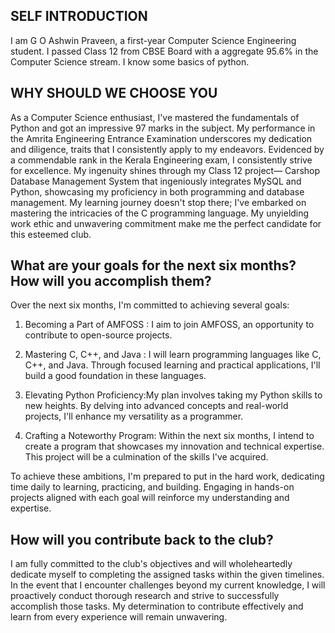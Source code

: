 ## SELF INTRODUCTION
I am G O Ashwin Praveen, a first-year Computer Science Engineering student. I passed Class 12 from CBSE Board with a aggregate 95.6% in the Computer Science stream. I know some basics of python.


## WHY SHOULD WE CHOOSE YOU
As a Computer Science enthusiast, I've mastered the fundamentals of Python and got an impressive 97 marks in the subject. My performance in the Amrita Engineering Entrance Examination underscores my dedication and diligence, traits that I consistently apply to my endeavors.
Evidenced by a commendable rank in the Kerala Engineering exam, I consistently strive for excellence. My ingenuity shines through my Class 12 project— Carshop Database Management System that ingeniously integrates MySQL and Python, showcasing my proficiency in both 
programming and database management. My learning journey doesn't stop there; I've embarked on mastering the intricacies of the C programming language. My unyielding work ethic and unwavering commitment make me the perfect candidate for this esteemed club.


## What are your goals for the next six months? How will you accomplish them?

Over the next six months, I'm committed to achieving several goals:

1. Becoming a Part of AMFOSS : I aim to join AMFOSS, an opportunity to contribute to open-source projects.
   
2. Mastering C, C++, and Java : I will learn programming languages like C, C++, and Java. Through focused learning and practical applications, I'll build a good foundation in these languages.
   
3. Elevating Python Proficiency:My plan involves taking my Python skills to new heights. By delving into advanced concepts and real-world projects, I'll enhance my versatility as a programmer.
   
4. Crafting a Noteworthy Program: Within the next six months, I intend to create a program that showcases my innovation and technical expertise. This project will be a culmination of the skills I've acquired.

To achieve these ambitions, I'm prepared to put in the hard work, dedicating time daily to learning, practicing, and building. Engaging in hands-on projects aligned with each goal will reinforce my understanding and expertise. 

## How will you contribute back to the club?
I am fully committed to the club's objectives and will wholeheartedly dedicate myself to completing the assigned tasks within the given timelines. In the event that I encounter challenges beyond my current knowledge, I will proactively conduct thorough research and strive to successfully accomplish
 those tasks. My determination to contribute effectively and learn from every experience will remain unwavering.

